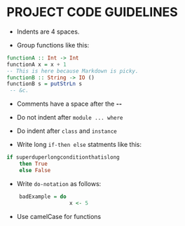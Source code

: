 # PROJECT CODE GUIDELINES

* Indents are 4 spaces.

* Group functions like this:
```haskell
functionA :: Int -> Int
functionA x = x + 1
-- This is here because Markdown is picky.
functionB :: String -> IO ()
functionB s = putStrLn s
 -- &c.
```
* Comments have a space after the **--**

* Do not indent after `module ... where`

* Do indent after `class` and `instance`

* Write long `if-then else` statments like this:
```haskell
if superduperlongconditionthatislong
    then True
    else False
```
* Write `do-notation` as follows:
```haskell
    badExample = do
                    x <- 5
```
* Use camelCase for functions
